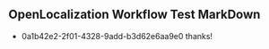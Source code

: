 ## OpenLocalization Workflow Test MarkDown
* 0a1b42e2-2f01-4328-9add-b3d62e6aa9e0 thanks!

<!--HONumber=Aug16_HO2-->


